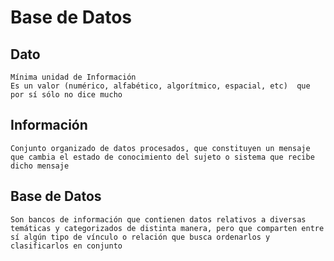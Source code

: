 # Base de Datos
## Dato
	Mínima unidad de Información
	Es un valor (numérico, alfabético, algorítmico, espacial, etc)  que por sí sólo no dice mucho

## Información
	Conjunto organizado de datos procesados, que constituyen un mensaje que cambia el estado de conocimiento del sujeto o sistema que recibe dicho mensaje

## Base de Datos
	Son bancos de información que contienen datos relativos a diversas temáticas y categorizados de distinta manera, pero que comparten entre sí algún tipo de vínculo o relación que busca ordenarlos y clasificarlos en conjunto
